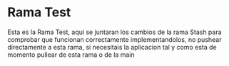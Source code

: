 # Rama Test
Esta es la Rama Test, aqui se juntaran los cambios de la rama Stash para comprobar que funcionan correctamente implementandolos, no pushear directamente a esta rama, si necesitais la aplicacion tal y como esta de momento pullear de esta rama o de la main
